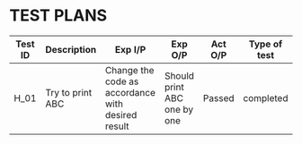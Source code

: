 #  TEST PLANS



|Test ID| Description | Exp I/P | Exp O/P | Act O/P | Type of test |
|---|---|---|---|---|---|
|H_01|Try to print ABC|Change the code as accordance with desired result|Should print ABC one by one|Passed|completed|

